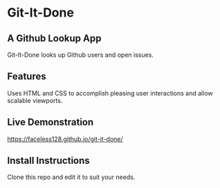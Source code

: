 # Git-It-Done
## A Github Lookup App

Git-It-Done looks up Github users and open issues.

## Features

Uses HTML and CSS to accomplish pleasing user interactions and allow scalable viewports.

## Live Demonstration

https://faceless128.github.io/git-it-done/

## Install Instructions

Clone this repo and edit it to suit your needs.

